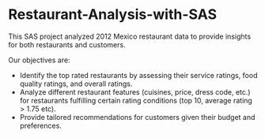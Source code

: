 # Restaurant-Analysis-with-SAS
This SAS project analyzed 2012 Mexico restaurant data to provide insights for both restaurants and customers. 

Our objectives are:
- Identify the top rated restaurants by assessing their service ratings, food quality ratings, and overall ratings.
- Analyze different restaurant features (cuisines, price, dress code, etc.) for restaurants fulfilling certain rating conditions (top 10, average rating > 1.75 etc).
- Provide tailored recommendations for customers given their budget and preferences. 
